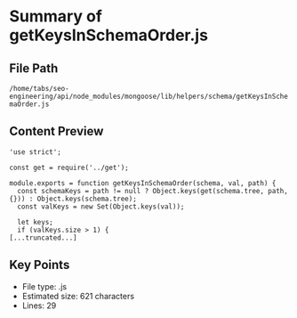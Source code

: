 # Summary of getKeysInSchemaOrder.js
  
## File Path
`/home/tabs/seo-engineering/api/node_modules/mongoose/lib/helpers/schema/getKeysInSchemaOrder.js`

## Content Preview
```
'use strict';

const get = require('../get');

module.exports = function getKeysInSchemaOrder(schema, val, path) {
  const schemaKeys = path != null ? Object.keys(get(schema.tree, path, {})) : Object.keys(schema.tree);
  const valKeys = new Set(Object.keys(val));

  let keys;
  if (valKeys.size > 1) {
[...truncated...]
```

## Key Points
- File type: .js
- Estimated size: 621 characters
- Lines: 29
